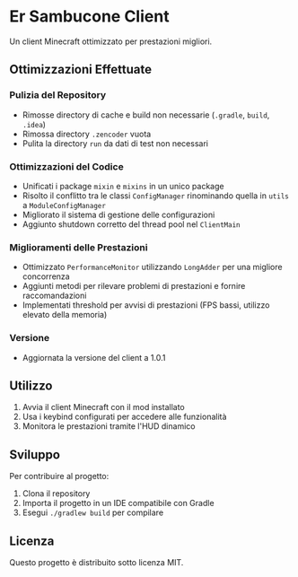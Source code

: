 # Er Sambucone Client

Un client Minecraft ottimizzato per prestazioni migliori.

## Ottimizzazioni Effettuate

### Pulizia del Repository
- Rimosse directory di cache e build non necessarie (`.gradle`, `build`, `.idea`)
- Rimossa directory `.zencoder` vuota
- Pulita la directory `run` da dati di test non necessari

### Ottimizzazioni del Codice
- Unificati i package `mixin` e `mixins` in un unico package
- Risolto il conflitto tra le classi `ConfigManager` rinominando quella in `utils` a `ModuleConfigManager`
- Migliorato il sistema di gestione delle configurazioni
- Aggiunto shutdown corretto del thread pool nel `ClientMain`

### Miglioramenti delle Prestazioni
- Ottimizzato `PerformanceMonitor` utilizzando `LongAdder` per una migliore concorrenza
- Aggiunti metodi per rilevare problemi di prestazioni e fornire raccomandazioni
- Implementati threshold per avvisi di prestazioni (FPS bassi, utilizzo elevato della memoria)

### Versione
- Aggiornata la versione del client a 1.0.1

## Utilizzo

1. Avvia il client Minecraft con il mod installato
2. Usa i keybind configurati per accedere alle funzionalità
3. Monitora le prestazioni tramite l'HUD dinamico

## Sviluppo

Per contribuire al progetto:
1. Clona il repository
2. Importa il progetto in un IDE compatibile con Gradle
3. Esegui `./gradlew build` per compilare

## Licenza

Questo progetto è distribuito sotto licenza MIT.